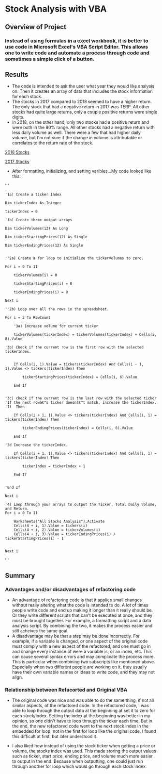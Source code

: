 # Stock Analysis with VBA

## Overview of Project

### Instead of using formulas in a excel workbook, it is better to use code in Microsoft Excel's VBA Script Editor. This allows one to write code and automate a process through code and sometimes a simple click of a button.

## Results

- The code is intended to ask the user what year they would like analysis on. Then it creates an array of data that includes the stock information for each stock.
- The stocks in 2017 compared to 2018 seemed to have a higher return. The only stock that had a negative return in 2017 was TERP. All other stocks had quite large returns, only a couple positive returns were single digits.
- In 2018, on the other hand, only two stocks had a positive return and were both in the 80% range. All other stocks had a negative return with less daily volume as well. There were a few that had higher daily volume, but I'm not sure if the change in volume is attributable or correlates to the return rate of the stock.

[2018 Stocks](https://github.com/mbugyis/stocks-analysis/blob/main/Resources/2018_Stocks.png)

[2017 Stocks](https://github.com/mbugyis/stocks-analysis/blob/main/Resources/2017_Stocks.png)


- After formatting, initializing, and setting varibles...My code looked like this:

'''


    '1a) Create a ticker Index
    
    Dim tickerIndex As Integer
    
    tickerIndex = 0

    '1b) Create three output arrays
    
    Dim tickerVolumes(12) As Long
    
    Dim tickerStartingPrices(12) As Single
    
    Dim tickerEndingPrices(12) As Single
    
    
    ''2a) Create a for loop to initialize the tickerVolumes to zero.
    
    For i = 0 To 11
            
        tickerVolumes(i) = 0
        
        tickerStartingPrices(i) = 0
        
        tickerEndingPrices(i) = 0
    
    Next i
        
    ''2b) Loop over all the rows in the spreadsheet.
        
    For i = 2 To RowCount
                
        '3a) Increase volume for current ticker
            
        tickerVolumes(tickerIndex) = tickerVolumes(tickerIndex) + Cells(i, 8).Value
        
    '3b) Check if the current row is the first row with the selected tickerIndex.
    
    
        If Cells(i, 1).Value = tickers(tickerIndex) And Cells(i - 1, 1).Value <> tickers(tickerIndex) Then
        
            tickerStartingPrices(tickerIndex) = Cells(i, 6).Value
        
        End If
    
    
    '3c) check if the current row is the last row with the selected ticker
    'If the next rowâ€™s ticker doesnâ€™t match, increase the tickerIndex.
    'If  Then
    
        If Cells(i + 1, 1).Value <> tickers(tickerIndex) And Cells(i, 1) = tickers(tickerIndex) Then
        
            tickerEndingPrices(tickerIndex) = Cells(i, 6).Value
            
        End If
        
    '3d Increase the tickerIndex.
    
        If Cells(i + 1, 1).Value <> tickers(tickerIndex) And Cells(i, 1) = tickers(tickerIndex) Then
                
            tickerIndex = tickerIndex + 1
        
        End If
    
    
    'End If
    
    Next i
    
    '4) Loop through your arrays to output the Ticker, Total Daily Volume, and Return.
    For i = 0 To 11
        
        Worksheets("All Stocks Analysis").Activate
        Cells(4 + i, 1).Value = tickers(i)
        Cells(4 + i, 2).Value = tickerVolumes(i)
        Cells(4 + i, 3).Value = tickerEndingPrices(i) / tickerStartingPrices(i) - 1
    
        
    Next i
'''

## Summary

### Advantages and/or disadvantages of refactoring code

- An advantage of refactoring code is that it applies small changes without really altering what the code is intended to do. A lot of times people write code and end up making it longer than it really should be. Or they write different scripts that can't be executed at once, and they must be brought together. For example, a formatting script and a data analysis script. By combining the two, it makes the process easier and still acheives the same goal.
- A disadvantage may be that a step may be done incorrectly. For example, if a variable is changed, or one aspect of the original code must comply with a new aspect of the refactored, and one must go in and change every instance of were a variable is, or an index, etc. This can cause several syntax errors and may complicate the process more. This is particular when combining two subscripts like mentioned above. Especially when two different people are working on it, they usually have their own variable names or ideas to write code, and they may not align.


### Relationship between Refacorted and Original VBA

- The original code was nice and was able to do the same thing, if not all similar aspects, of the refactored code. In the refactored code, I was able to loop through the output data at the beginning at set it to zero for each stock/index. Setting the index at the beginning was better in my opinion, so one didn't have to loop through the ticker each time. But in the end, the new refactored code went to the next stock index in the embedded for loop, not in the first for loop like the original code. I found this difficult at first, but later understood it.

- I also liked how instead of using the stock ticker when getting a price or volume, the stocks index was used. This made storing the output values such as ticker, start price, ending price, and volume much more easier to output in the end. Because when outputting, one could just run through another for loop which would go through each stock index.

